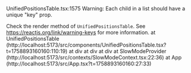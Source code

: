 UnifiedPositionsTable.tsx:1575 Warning: Each child in a list should have a unique "key" prop.

Check the render method of `UnifiedPositionsTable`. See https://reactjs.org/link/warning-keys for more information.
    at UnifiedPositionsTable (http://localhost:5173/src/components/UnifiedPositionsTable.tsx?t=1758893160160:110:19)
    at div
    at div
    at div
    at SlowModeProvider (http://localhost:5173/src/contexts/SlowModeContext.tsx:22:36)
    at App (http://localhost:5173/src/App.tsx?t=1758893160160:27:33)